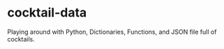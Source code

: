 # cocktail-data
Playing around with Python, Dictionaries, Functions, and JSON file full of cocktails.
